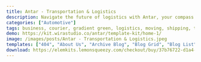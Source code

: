 ```yaml
---
title: Antar - Transportation & Logistics
description: Navigate the future of logistics with Antar, your compass for transportation excellence. Embrace our Elementor template kit, seamlessly merging design and functionality. Carefully curated, Antar unveils dynamic pages and elements that encapsulate the essence of your transportation and logistics business. Elevate your digital presence effortlessly – embrace Antar now and create a virtual hub that propels efficiency and connectivity forward.
categories: ["Automotive"]
tags: business, courier, gradient green, logistics, moving, shipping, teal, transport, transportation, travel, trucking, warehouse, yellow
demo: https://kit.wirastudio.co/antar/template-kit/home-1/
image: /images/posts/Antar - Transportation & Logistics.jpeg
templates: ["404", "About Us", "Archive Blog", "Blog Grid", "Blog List", "City Coverage", "Contact Us", "Country Coverage", "Detail Service", "Expedition", "Footer", "Global", "Header", "Home 1", "Home 2", "Home 3", "Our Services", "Our Team", "Request City Branch", "Single Post", "Under Maintanence"]
download: https://elemkits.lemonsqueezy.com/checkout/buy/37b76722-d1a4-4183-9746-0abd86055357
---
```

